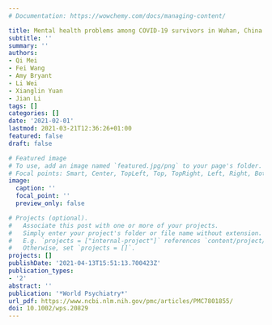 ```yaml
---
# Documentation: https://wowchemy.com/docs/managing-content/

title: Mental health problems among COVID‐19 survivors in Wuhan, China
subtitle: ''
summary: ''
authors:
- Qi Mei
- Fei Wang
- Amy Bryant
- Li Wei
- Xianglin Yuan
- Jian Li
tags: []
categories: []
date: '2021-02-01'
lastmod: 2021-03-21T12:36:26+01:00
featured: false
draft: false

# Featured image
# To use, add an image named `featured.jpg/png` to your page's folder.
# Focal points: Smart, Center, TopLeft, Top, TopRight, Left, Right, BottomLeft, Bottom, BottomRight.
image:
  caption: ''
  focal_point: ''
  preview_only: false

# Projects (optional).
#   Associate this post with one or more of your projects.
#   Simply enter your project's folder or file name without extension.
#   E.g. `projects = ["internal-project"]` references `content/project/deep-learning/index.md`.
#   Otherwise, set `projects = []`.
projects: []
publishDate: '2021-04-13T15:51:13.700423Z'
publication_types:
- '2'
abstract: ''
publication: '*World Psychiatry*'
url_pdf: https://www.ncbi.nlm.nih.gov/pmc/articles/PMC7801855/
doi: 10.1002/wps.20829
---
```

